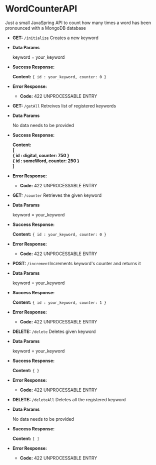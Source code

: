 # WordCounterAPI
Just a small JavaSpring API to count how many times a word has been pronounced with a MongoDB database

* **GET:** `/initialize` Creates a new keyword

* **Data Params**

  keyword = your_keyword

* **Success Response:**

    **Content:** `{ id : your_keyword, counter: 0 }`
 
* **Error Response:**

  * **Code:** 422 UNPROCESSABLE ENTRY <br />

* **GET:** `/getAll` Retreives list of registered keywords 

* **Data Params**
  
  No data needs to be provided

* **Success Response:**

    **Content:** 
      **<br />[<br/>**
          ****{ id : digital, counter: 750 }<br />****
          ****{ id : someWord, counter: 250 }<br />****
     **]**
 
* **Error Response:**

  * **Code:** 422 UNPROCESSABLE ENTRY <br />

* **GET:** `/counter` Retrieves the given keyword

* **Data Params**

  keyword = your_keyword

* **Success Response:**

    **Content:** `{ id : your_keyword, counter: 0 }`
 
* **Error Response:**

  * **Code:** 422 UNPROCESSABLE ENTRY <br />

* **POST:** `/increment`Increments keyword's counter and returns it

* **Data Params**

  keyword = your_keyword

* **Success Response:**

    **Content:** `{ id : your_keyword, counter: 1 }`
 
* **Error Response:**

  * **Code:** 422 UNPROCESSABLE ENTRY <br />

* **DELETE:** `/delete` Deletes given keyword

* **Data Params**

  keyword = your_keyword

* **Success Response:**

    **Content:** `{ }`
 
* **Error Response:**

  * **Code:** 422 UNPROCESSABLE ENTRY <br />

* **DELETE:** `/deleteAll` Deletes all the registered keyword

* **Data Params**

  No data needs to be provided

* **Success Response:**

    **Content:** `[ ]`
 
* **Error Response:**

  * **Code:** 422 UNPROCESSABLE ENTRY <br />
